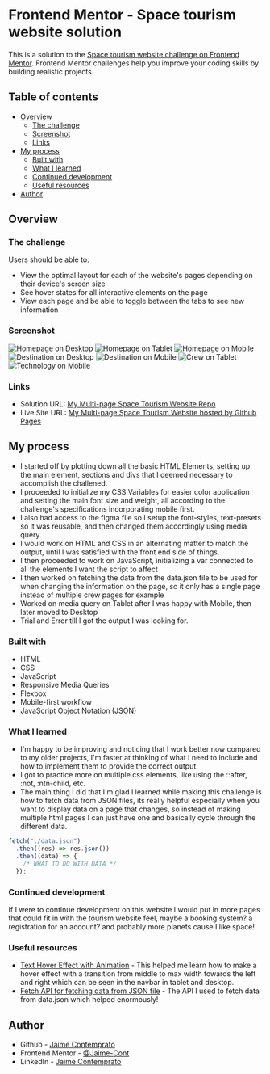 # Frontend Mentor - Space tourism website solution

This is a solution to the [Space tourism website challenge on Frontend Mentor](https://www.frontendmentor.io/challenges/space-tourism-multipage-website-gRWj1URZ3). Frontend Mentor challenges help you improve your coding skills by building realistic projects.

## Table of contents

- [Overview](#overview)
  - [The challenge](#the-challenge)
  - [Screenshot](#screenshot)
  - [Links](#links)
- [My process](#my-process)
  - [Built with](#built-with)
  - [What I learned](#what-i-learned)
  - [Continued development](#continued-development)
  - [Useful resources](#useful-resources)
- [Author](#author)

## Overview

### The challenge

Users should be able to:

- View the optimal layout for each of the website's pages depending on their device's screen size
- See hover states for all interactive elements on the page
- View each page and be able to toggle between the tabs to see new information

### Screenshot

![Homepage on Desktop](/screenshots/Homepage_Desktop.PNG)
![Homepage on Tablet](/screenshots/Homepage_Tablet.PNG)
![Homepage on Mobile](/screenshots/Homepage_Mobile.PNG)
![Destination on Desktop](/screenshots/Destination_Desktop.PNG)
![Destination on Mobile](/screenshots/Destination_Mobile.PNG)
![Crew on Tablet](/screenshots/Crew_Tablet.PNG)
![Technology on Mobile](/screenshots/Technology_Mobile.PNG)

### Links

- Solution URL: [My Multi-page Space Tourism Website Repo](https://github.com/Jaime-Cont/space-tourism-website)
- Live Site URL: [My Multi-page Space Tourism Website hosted by Github Pages](https://jaime-cont.github.io/space-tourism-website/)

## My process

- I started off by plotting down all the basic HTML Elements, setting up the main element, sections and divs that I deemed necessary to accomplish the challened.
- I proceeded to initialize my CSS Variables for easier color application and setting the main font size and weight, all according to the challenge's specifications incorporating mobile first.
- I also had access to the figma file so I setup the font-styles, text-presets so it was reusable, and then changed them accordingly using media query.
- I would work on HTML and CSS in an alternating matter to match the output, until I was satisfied with the front end side of things.
- I then proceeded to work on JavaScript, initializing a var connected to all the elements I want the script to affect
- I then worked on fetching the data from the data.json file to be used for when changing the information on the page, so it only has a single page instead of multiple crew pages for example
- Worked on media query on Tablet after I was happy with Mobile, then later moved to Desktop
- Trial and Error till I got the output I was looking for.

### Built with

- HTML
- CSS
- JavaScript
- Responsive Media Queries
- Flexbox
- Mobile-first workflow
- JavaScript Object Notation (JSON)

### What I learned

- I'm happy to be improving and noticing that I work better now compared to my older projects, I'm faster at thinking of what I need to include and how to implement them to provide the correct output.
- I got to practice more on multiple css elements, like using the ::after, :not, :ntn-child, etc.
- The main thing I did that I'm glad I learned while making this challenge is how to fetch data from JSON files, its really helpful especially when you want to display data on a page that changes, so instead of making multiple html pages I can just have one and basically cycle through the different data.

```js
fetch("./data.json")
  .then((res) => res.json())
  .then((data) => {
    /* WHAT TO DO WITH DATA */
  });
```

### Continued development

If I were to continue development on this website I would put in more pages that could fit in with the tourism website feel, maybe a booking system? a registration for an account? and probably more planets cause I like space!

### Useful resources

- [Text Hover Effect with Animation](https://codepen.io/anon/pen/emNjGo) - This helped me learn how to make a hover effect with a transition from middle to max width towards the left and right which can be seen in the navbar in tablet and desktop.
- [Fetch API for fetching data from JSON file](https://www.w3schools.com/jsref/api_fetch.asp) - The API I used to fetch data from data.json which helped enormously!

## Author

- Github - [Jaime Contemprato](https://github.com/Jaime-Cont)
- Frontend Mentor - [@Jaime-Cont](https://www.frontendmentor.io/profile/Jaime-Cont)
- LinkedIn - [Jaime Contemprato](https://www.linkedin.com/in/jm-contemprato/)

